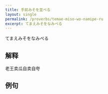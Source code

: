 ```yaml
---
title: 手前みそを並ぺる
layout: single
permalink: /proverbs/temae-miso-wo-namipe-ru
excerpt: てまえみそをなみぺる
---
```


てまえみそをなみぺる

## 解释

老王卖瓜自卖自夸

## 例句

